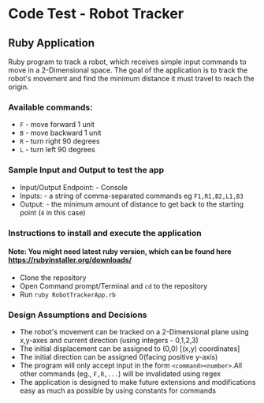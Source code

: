 # Code Test - Robot Tracker
## Ruby Application
 Ruby program to track a robot, which receives simple input commands to move in a 2-Dimensional space. 
 The goal of the application is to track the robot's movement and find the minimum distance it must travel to reach the origin.

### Available commands:
* `F` - move forward 1 unit
* `B` - move backward 1 unit
* `R` - turn right 90 degrees
* `L` - turn left 90 degrees

### Sample Input and Output to test the app
* Input/Output Endpoint: - Console
* Inputs: - a string of comma-separated commands eg `F1,R1,B2,L1,B3`
* Output: - the minimum amount of distance to get back to the starting point (`4` in this case)

### Instructions to install and execute the application
#### Note: You might need latest ruby version, which can be found here https://rubyinstaller.org/downloads/
* Clone the repository
* Open Command prompt/Terminal and `cd` to the repository
* Run  `ruby RobotTrackerApp.rb`

### Design Assumptions and Decisions
* The robot's movement can be tracked on a 2-Dimensional plane using x,y-axes and current direction (using integers - 0,1,2,3)
* The initial displacement can be assigned to (0,0) [(x,y) coordinates]
* The initial direction can be assigned 0(facing positive y-axis)
* The program will only accept input in the form `<command><number>`.All other commands (eg., `F,R,...`) will be invalidated using regex
* The application is designed to make future extensions and modifications easy as much as possible by using constants for commands


